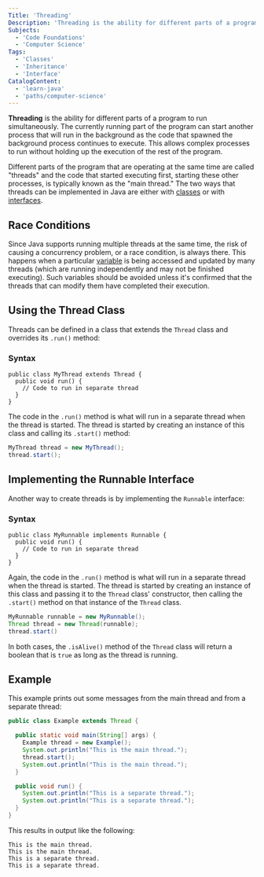 ```yaml
---
Title: 'Threading'
Description: 'Threading is the ability for different parts of a program to run simultaneously.'
Subjects:
  - 'Code Foundations'
  - 'Computer Science'
Tags:
  - 'Classes'
  - 'Inheritance'
  - 'Interface'
CatalogContent:
  - 'learn-java'
  - 'paths/computer-science'
---
```


**Threading** is the ability for different parts of a program to run simultaneously. The currently running part of the program can start another process that will run in the background as the code that spawned the background process continues to execute. This allows complex processes to run without holding up the execution of the rest of the program.

Different parts of the program that are operating at the same time are called "threads" and the code that started executing first, starting these other processes, is typically known as the "main thread." The two ways that threads can be implemented in Java are either with [classes](https://www.codecademy.com/resources/docs/java/classes) or with [interfaces](https://www.codecademy.com/resources/docs/java/interfaces).

## Race Conditions

Since Java supports running multiple threads at the same time, the risk of causing a concurrency problem, or a race condition, is always there. This happens when a particular [variable](https://www.codecademy.com/resources/docs/java/variables) is being accessed and updated by many threads (which are running independently and may not be finished executing). Such variables should be avoided unless it's confirmed that the threads that can modify them have completed their execution.


## Using the Thread Class

Threads can be defined in a class that extends the `Thread` class and overrides its `.run()` method:

### Syntax

```pseudo
public class MyThread extends Thread {
  public void run() {
    // Code to run in separate thread
  }
}
```

The code in the `.run()` method is what will run in a separate thread when the thread is started. The thread is started by creating an instance of this class and calling its `.start()` method:

```java
MyThread thread = new MyThread();
thread.start();
```

## Implementing the Runnable Interface

Another way to create threads is by implementing the `Runnable` interface:

### Syntax

```pseudo
public class MyRunnable implements Runnable {
  public void run() {
    // Code to run in separate thread
  }
}
```

Again, the code in the `.run()` method is what will run in a separate thread when the thread is started. The thread is started by creating an instance of this class and passing it to the `Thread` class' constructor, then calling the `.start()` method on that instance of the `Thread` class.

```java
MyRunnable runnable = new MyRunnable();
Thread thread = new Thread(runnable);
thread.start()
```

In both cases, the `.isAlive()` method of the `Thread` class will return a boolean that is `true` as long as the thread is running.

## Example

This example prints out some messages from the main thread and from a separate thread:

```java
public class Example extends Thread {

  public static void main(String[] args) {
    Example thread = new Example();
    System.out.println("This is the main thread.");
    thread.start();
    System.out.println("This is the main thread.");
  }

  public void run() {
    System.out.println("This is a separate thread.");
    System.out.println("This is a separate thread.");
  }
}
```

This results in output like the following:

```shell
This is the main thread.
This is the main thread.
This is a separate thread.
This is a separate thread.
```

